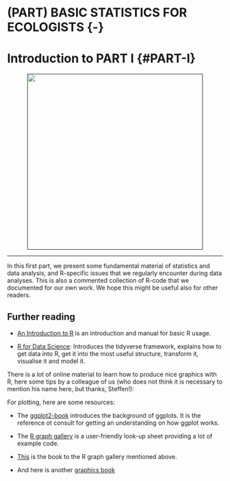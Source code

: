 # (PART) BASIC STATISTICS FOR ECOLOGISTS {-}

# Introduction to PART I {#PART-I}
<a href="" target="_blank"><img src="images/part_I.jpg" width="410" style="display: block; margin: auto;" /></a>

------

In this first part, we present some fundamental material of statistics and data analysis, and R-specific issues that we regularly encounter during data analyses. This is also a commented collection of R-code that we documented for our own work. We hope this might be useful also for other readers.


## Further reading
- [An Introduction to R](https://cran.r-project.org/doc/manuals/r-release/R-intro.pdf) is an introduction and manual for basic R usage.

- [R for Data Science](https://r4ds.hadley.nz/spreadsheets): Introduces the tidyverse framework, explains how to get data into R, get it into the most useful structure, transform it, visualise it and model it.

There is a lot of online material to learn how to produce nice graphics with R, here some tips by a colleague of us (who does not think it is necessary to mention his name here, but thanks, Steffen!):    


For plotting, here are some resources:

- The [ggplot2-book](https://ggplot2-book.org/) introduces the background of ggplots. It is the reference ot consult for getting an understanding on how ggplot works.

- The [R graph gallery](https://r-graph-gallery.com/) is a user-friendly look-up sheet providing a lot of example code. 

- [This](https://bookdown.org/content/b298e479-b1ab-49fa-b83d-a57c2b034d49/) is the book to the R graph gallery mentioned above. 
 
- And here is another [graphics book](https://r-graphics.org/) 

